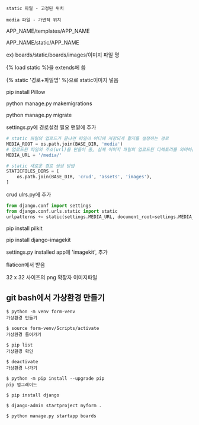 `static 파일 - 고정된 위치`

`media 파일 - 가변적 위치`



APP_NAME/templates/APP_NAME

APP_NAME/static/APP_NAME



ex) boards/static/boards/images/이미지 파일 명



{% load static %}을 extends에 씀

{% static '경로+파일명' %}으로 static이미지 넣음



pip install Pillow

python manage.py makemigrations

python manage.py migrate



settings.py에 경로설정 필요  맨밑에 추가

```python
# static 파일의 업로드가 끝나면 파일이 어디에 저장되게 할지를 설정하는 경로
MEDIA_ROOT = os.path.join(BASE_DIR, 'media')
# 업로드된 파일의 주소(url)을 만들어 줌, 실제 이미지 파일의 업로드된 디렉토리를 의마하는 것은 아님
MEDIA_URL = '/media/'
```

```python
# static 새로운 경로 생성 방법
STATICFILES_DIRS = [
    os.path.join(BASE_DIR, 'crud', 'assets', 'images'),
]
```



crud ulrs.py에 추가

```python
from django.conf import settings
from django.conf.urls.static import static
urlpatterns += static(settings.MEDIA_URL, document_root=settings.MEDIA_ROOT)
```



pip install pilkit

pip install django-imagekit



settings.py installed app에 'imagekit', 추가



flaticon에서 받음

32 x 32 사이즈의 png 확장자 이미지파일



## git bash에서 가상환경 만들기

```
$ python -m venv form-venv 
가상환경 만들기

$ source form-venv/Scripts/activate
가상환경 들어가기

$ pip list
가상환경 확인

$ deactivate
가상환경 나가기

$ python -m pip install --upgrade pip
pip 업그레이드

$ pip install django

$ django-admin startproject myform .

$ python manage.py startapp boards

```

